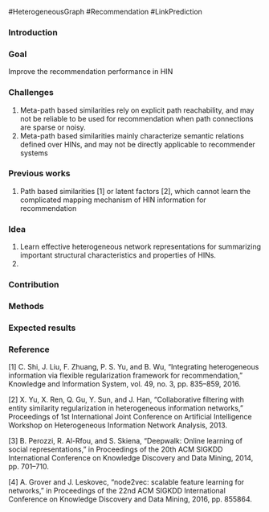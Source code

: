 #HeterogeneousGraph #Recommendation #LinkPrediction 

### Introduction

### Goal

Improve the recommendation performance in HIN

### Challenges

1. Meta-path based similarities rely on explicit path reachability, and may not be reliable to be used for recommendation when path connections are sparse or noisy.
2. Meta-path based similarities mainly characterize semantic relations defined over HINs, and may not be directly applicable to recommender systems

### Previous works

1. Path based similarities [1] or latent factors [2], which cannot learn the complicated mapping mechanism of HIN information for recommendation


### Idea

1. Learn effective heterogeneous network representations for summarizing important structural characteristics and properties of HINs.
2. 

### Contribution



### Methods


### Expected results


### Reference
[1] C. Shi, J. Liu, F. Zhuang, P. S. Yu, and B. Wu, “Integrating heterogeneous information via flexible regularization framework for recommendation,” Knowledge and Information System, vol. 49, no. 3, pp. 835–859, 2016.

[2] X. Yu, X. Ren, Q. Gu, Y. Sun, and J. Han, “Collaborative filtering with entity similarity regularization in heterogeneous information networks,” Proceedings of 1st International Joint Conference on Artificial Intelligence Workshop on Heterogeneous Information Network Analysis, 2013.

[3] B. Perozzi, R. Al-Rfou, and S. Skiena, “Deepwalk: Online learning of social representations,” in Proceedings of the 20th ACM SIGKDD International Conference on Knowledge Discovery and Data Mining, 2014, pp. 701–710.

[4] A. Grover and J. Leskovec, “node2vec: scalable feature learning for networks,” in Proceedings of the 22nd ACM SIGKDD International Conference on Knowledge Discovery and Data Mining, 2016, pp. 855864.


